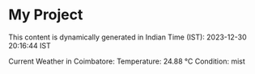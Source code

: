 # My Project

This content is dynamically generated in Indian Time (IST): 2023-12-30 20:16:44 IST


Current Weather in Coimbatore:
Temperature: 24.88 °C
Condition: mist
